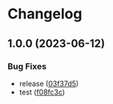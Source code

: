 # Changelog

## 1.0.0 (2023-06-12)


### Bug Fixes

* release ([03f37d5](https://github.com/abenelazar/test-gha-2/commit/03f37d5300cc9078fdf62a23652aa61a969222ce))
* test ([f08fc3c](https://github.com/abenelazar/test-gha-2/commit/f08fc3c6cfb8354affa2516b1aaead6bbe131efa))
